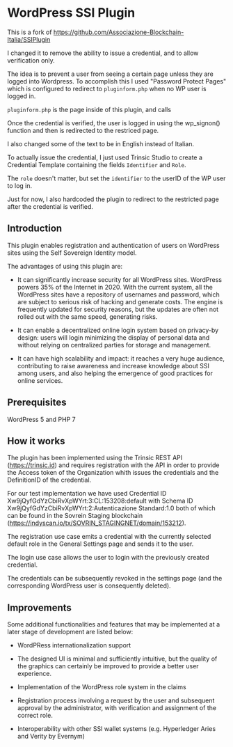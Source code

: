 # WordPress SSI Plugin

This is a fork of https://github.com/Associazione-Blockchain-Italia/SSIPlugin 

I changed it to remove the ability to issue a credential, and to allow verification only.

The idea is to prevent a user from seeing a certain page unless they are logged into Wordpress. To accomplish
this I used "Password Protect Pages" which is configured to redirect to `pluginform.php` when no WP user is logged in.

`pluginform.php` is the page inside of this plugin, and calls 

Once the credential is verified, the user is logged in using the wp_signon() function and then is redirected to the restriced page.

I also changed some of the text to be in English instead of Italian.

To actually issue the credential, I just used Trinsic Studio to create a Credential Template containing the fields `Identifier` and `Role`.

The `role` doesn't matter, but set the `identifier` to the userID of the WP user to log in.

Just for now, I also hardcoded the plugin to redirect to the restricted page after the credential is verified.


## Introduction

This plugin enables registration and authentication of users on WordPress sites using the Self Sovereign Identity model.

The advantages of using this plugin are:

- It can significantly increase security for all WordPress sites. WordPress powers 35% of the Internet in 2020. With the current system, all the WordPress sites have a repository of usernames and password, which are subject to serious risk of hacking and generate costs. The engine is frequently updated for security reasons, but the updates are often not rolled out with the same speed, generating risks.

- It can enable a decentralized online login system based on privacy-by design: users will login minimizing the display of personal data and without relying on centralized parties for storage and management.

- It can have high scalability and impact: it reaches a very huge audience, contributing to raise awareness and increase knowledge about SSI among users, and also helping the emergence of good practices for online services.

## Prerequisites

WordPress 5 and PHP 7

## How it works

The plugin has been implemented using the Trinsic REST API (https://trinsic.id) and requires registration with the API in order to provide the Access token of the Organization whith issues the credentials and the DefinitionID of the credential.

For our test implementation we have used Credential ID Xw9jQyfGdYzCbiRvXpWYrt:3:CL:153208:default with Schema ID Xw9jQyfGdYzCbiRvXpWYrt:2:Autenticazione Standard:1.0 both of which can be found in the Sovrein Staging blockchain (https://indyscan.io/tx/SOVRIN_STAGINGNET/domain/153212).

The registration use case emits a credential with the currently selected default role in the General Settings page and sends it to the user.

The login use case allows the user to login with the previously created credential.

The credentials can be subsequently revoked in the settings page (and the corresponding WordPress user is consequently deleted).

## Improvements

Some additional functionalities and features that may be implemented at a later stage of development are listed below:

- WordPRess internationalization support

- The designed UI is minimal and sufficiently intuitive, but the quality of the graphics can certainly be improved to provide a better user experience.

- Implementation of the WordPress role system in the claims

- Registration process involving a request by the user and subsequent approval by the administrator, with verification and assignment of the correct role.

- Interoperability with other SSI wallet systems (e.g. Hyperledger Aries and Verity by Evernym)
